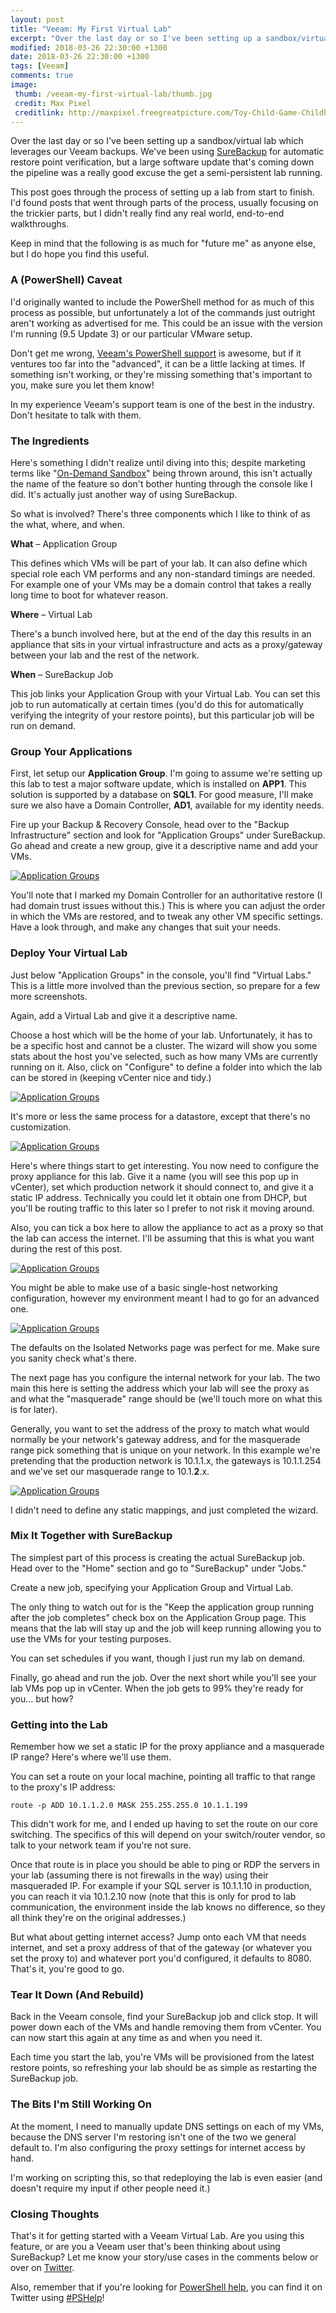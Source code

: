 ```yaml
---
layout: post
title: "Veeam: My First Virtual Lab"
excerpt: "Over the last day or so I've been setting up a sandbox/virtual lab which leverages our Veeam backups."
modified: 2018-03-26 22:30:00 +1300
date: 2018-03-26 22:30:00 +1300
tags: [Veeam]
comments: true
image:
 thumb: /veeam-my-first-virtual-lab/thumb.jpg
 credit: Max Pixel
 creditlink: http://maxpixel.freegreatpicture.com/Toy-Child-Game-Childhood-Blocks-Education-Kid-503109
---
```


Over the last day or so I've been setting up a sandbox/virtual lab which
leverages our Veeam backups. We've been using
[SureBackup](https://www.veeam.com/videos/surebackup-how-it-works-22.html) for
automatic restore point verification, but a large software update that's coming
down the pipeline was a really good excuse the get a semi-persistent lab
running.

This post goes through the process of setting up a lab from start to finish. I'd
found posts that went through parts of the process, usually focusing on the
trickier parts, but I didn't really find any real world, end-to-end
walkthroughs.

Keep in mind that the following is as much for "future me" as anyone else, but I
do hope you find this useful.

### A (PowerShell) Caveat

I'd originally wanted to include the PowerShell method for as much of this
process as possible, but unfortunately a lot of the commands just outright
aren't working as advertised for me. This could be an issue with the version I'm
running (9.5 Update 3) or our particular VMware setup.

Don't get me wrong, [Veeam's PowerShell
support](https://helpcenter.veeam.com/docs/backup/powershell/getting_started.html?ver=95)
is awesome, but if it ventures too far into the "advanced", it can be a little
lacking at times. If something isn't working, or they're missing something
that's important to you, make sure you let them know!

In my experience Veeam's support team is one of the best in the industry. Don't
hesitate to talk with them.

### The Ingredients

Here's something I didn't realize until diving into this; despite marketing
terms like "[On-Demand
Sandbox](https://helpcenter.veeam.com/docs/backup/vsphere/sandbox.html?ver=95)"
being thrown around, this isn't actually the name of the feature so don't bother
hunting through the console like I did. It's actually just another way of using
SureBackup.

So what is involved? There's three components which I like to think of as the
what, where, and when.

**What** – Application Group

This defines which VMs will be part of your lab. It can also define which
special role each VM performs and any non-standard timings are needed. For
example one of your VMs may be a domain control that takes a really long time to
boot for whatever reason.

**Where** – Virtual Lab

There's a bunch involved here, but at the end of the day this results in an
appliance that sits in your virtual infrastructure and acts as a proxy/gateway
between your lab and the rest of the network.

**When** – SureBackup Job

This job links your Application Group with your Virtual Lab. You can set this
job to run automatically at certain times (you'd do this for automatically
verifying the integrity of your restore points), but this particular job will be
run on demand.

### Group Your Applications

First, let setup our **Application Group**. I'm going to assume we're setting up
this lab to test a major software update, which is installed on **APP1**. This
solution is supported by a database on **SQL1**. For good measure, I'll make
sure we also have a Domain Controller, **AD1**, available for my identity needs.

Fire up your Backup & Recovery Console, head over to the "Backup Infrastructure"
section and look for "Application Groups" under SureBackup. Go ahead and create
a new group, give it a descriptive name and add your VMs.

[![Application Groups](/images/veeam-my-first-virtual-lab/appgroup.png)](/images/veeam-my-first-virtual-lab/appgroup.png)

You'll note that I marked my Domain Controller for an authoritative restore (I
had domain trust issues without this.) This is where you can adjust the order in
which the VMs are restored, and to tweak any other VM specific settings. Have a
look through, and make any changes that suit your needs.

### Deploy Your Virtual Lab

Just below "Application Groups" in the console, you'll find "Virtual Labs." This
is a little more involved than the previous section, so prepare for a few more
screenshots.

Again, add a Virtual Lab and give it a descriptive name.

Choose a host which will be the home of your lab. Unfortunately, it has to be a
specific host and cannot be a cluster. The wizard will show you some stats about
the host you've selected, such as how many VMs are currently running on it.
Also, click on "Configure" to define a folder into which the lab can be stored
in (keeping vCenter nice and tidy.)

[![Application Groups](/images/veeam-my-first-virtual-lab/lab-host.png)](/images/veeam-my-first-virtual-lab/lab-host.png)

It's more or less the same process for a datastore, except that there's no
customization.

[![Application Groups](/images/veeam-my-first-virtual-lab/lab-datastore.png)](/images/veeam-my-first-virtual-lab/lab-datastore.png)

Here's where things start to get interesting. You now need to configure the
proxy appliance for this lab. Give it a name (you will see this pop up in
vCenter), set which production network it should connect to, and give it a
static IP address. Technically you could let it obtain one from DHCP, but you'll
be routing traffic to this later so I prefer to not risk it moving around.

Also, you can tick a box here to allow the appliance to act as a proxy so that
the lab can access the internet. I'll be assuming that this is what you want
during the rest of this post.

[![Application Groups](/images/veeam-my-first-virtual-lab/lab-proxy.png)](/images/veeam-my-first-virtual-lab/lab-proxy.png)

You might be able to make use of a basic single-host networking configuration,
however my environment meant I had to go for an advanced one.

[![Application Groups](/images/veeam-my-first-virtual-lab/lab-advanced.png)](/images/veeam-my-first-virtual-lab/lab-advanced.png)

The defaults on the Isolated Networks page was perfect for me. Make sure you
sanity check what's there.

The next page has you configure the internal network for your lab. The two main
this here is setting the address which your lab will see the proxy as and what
the "masquerade" range should be (we'll touch more on what this is for later).

Generally, you want to set the address of the proxy to match what would normally
be your network's gateway address, and for the masquerade range pick something
that is unique on your network. In this example we're pretending that the
production network is 10.1.1.x, the gateways is 10.1.1.254 and we've set our
masquerade range to 10.1.**2**.x.

[![Application Groups](/images/veeam-my-first-virtual-lab/lab-network.png)](/images/veeam-my-first-virtual-lab/lab-network.png)

I didn't need to define any static mappings, and just completed the wizard.

### Mix It Together with SureBackup

The simplest part of this process is creating the actual SureBackup job. Head
over to the "Home" section and go to "SureBackup" under "Jobs."

Create a new job, specifying your Application Group and Virtual Lab.

The only thing to watch out for is the "Keep the application group running after
the job completes" check box on the Application Group page. This means that the
lab will stay up and the job will keep running allowing you to use the VMs for
your testing purposes.

You can set schedules if you want, though I just run my lab on demand.

Finally, go ahead and run the job. Over the next short while you'll see your lab
VMs pop up in vCenter. When the job gets to 99% they're ready for you… but how?

### Getting into the Lab

Remember how we set a static IP for the proxy appliance and a masquerade IP
range? Here's where we'll use them.

You can set a route on your local machine, pointing all traffic to that range to
the proxy's IP address:

```
route -p ADD 10.1.1.2.0 MASK 255.255.255.0 10.1.1.199
```

This didn't work for me, and I ended up having to set the route on our core
switching. The specifics of this will depend on your switch/router vendor, so
talk to your network team if you're not sure.

Once that route is in place you should be able to ping or RDP the servers in
your lab (assuming there is not firewalls in the way) using their masqueraded
IP. For example if your SQL server is 10.1.1.10 in production, you can reach it
via 10.1.2.10 now (note that this is only for prod to lab communication, the
environment inside the lab knows no difference, so they all think they're on the
original addresses.)

But what about getting internet access? Jump onto each VM that needs internet,
and set a proxy address of that of the gateway (or whatever you set the proxy
to) and whatever port you'd configured, it defaults to 8080. That's it, you're
good to go.

### Tear It Down (And Rebuild)

Back in the Veeam console, find your SureBackup job and click stop. It will
power down each of the VMs and handle removing them from vCenter. You can now
start this again at any time as and when you need it.

Each time you start the lab, you're VMs will be provisioned from the latest
restore points, so refreshing your lab should be as simple as restarting the
SureBackup job.

### The Bits I'm Still Working On

At the moment, I need to manually update DNS settings on each of my VMs, because
the DNS server I'm restoring isn't one of the two we general default to. I'm
also configuring the proxy settings for internet access by hand.

I'm working on scripting this, so that redeploying the lab is even easier (and
doesn't require my input if other people need it.)

### Closing Thoughts

That's it for getting started with a Veeam Virtual Lab. Are you using this
feature, or are you a Veeam user that's been thinking about using SureBackup?
Let me know your story/use cases in the comments below or over on
[Twitter](https://twitter.com/WindosNZ).

Also, remember that if you're looking for [PowerShell
help](https://king.geek.nz/2018/03/20/pshelp-twitter/), you can find it on
Twitter using
[\#PSHelp](https://twitter.com/search?f=tweets&vertical=default&q=%23pshelp&src=typd)!
